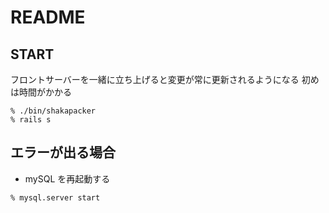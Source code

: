 # README

## START

フロントサーバーを一緒に立ち上げると変更が常に更新されるようになる
初めは時間がかかる

```
% ./bin/shakapacker
% rails s
```

## エラーが出る場合

- mySQL を再起動する

```
% mysql.server start
```
